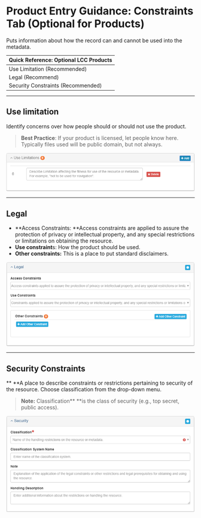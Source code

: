 # Product Entry Guidance: Constraints Tab \(Optional for Products\)

Puts information about how the record can and cannot be used into the metadata.

| Quick Reference: Optional LCC Products |
| :--- |
| Use Limitation \(Recommended\) |
| Legal \(Recommend\) |
| Security Constraints \(Recommended\) |

---

## **Use limitation**

Identify concerns over how people should or should not use the product.

> **Best Practice**: If your product is licensed, let people know here. Typically files used will be public domain, but not always.

![](/assets/use_limitation.png)

---

## **Legal**

* **Access Constraints: **Access constraints are applied to assure the protection of privacy or intellectual property, and any special restrictions or limitations on obtaining the resource.
* **Use constraint**s: How the product should be used.
* **Other constraints:** This is a place to put standard disclaimers.

![](/assets/legal.png)

---

## **Security Constraints**

** **A place to describe constraints or restrictions pertaining to security of the resource.  Choose classification from the drop-down menu.

> **Note:** Classification** **is the class of security \(e.g., top secret, public access\).

![](/assets/security.png)

